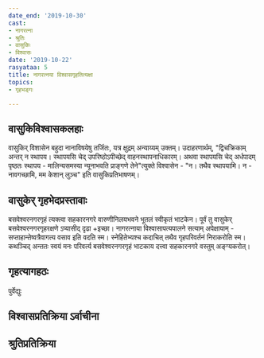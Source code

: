 ```yaml
---
date_end: '2019-10-30'
cast:
- नागरत्ना
- श्रुतिः
- वासुकिः
- विश्वासः
date: '2019-10-22'
rasyataa: 5
title: नागरत्नया विश्वासगृहतित्यक्षा
topics:
- गृहभङ्गः

---
```


## वासुकिविश्वासकलहाः
वासुकिर् विशासेन बहुदा नानाविषयेषु तर्जितः, यत्र क्षुद्रम् अन्याय्यम् उक्तम्। उदाहरणार्थम्, "द्विचक्रिकाम् अन्तर् न स्थापय। स्थापयसि चेद् उपरिष्ठोऽपीच्छेद् वाहनस्थापनाधिकारम्। अथवा स्थापयसि चेद् अर्धपादम् पृष्ठतः स्थापय - मालिन्यसमस्या न्यूनाभवति प्राङ्गणे तेने"त्युक्ते विश्वासेन - "न। तथैव स्थापयामि। न - नावगच्छामि, मम केशान् लुञ्च" इति वासुकिप्रतिभाषणम्। 

## वासुकेर् गृहभेदप्रस्तावाः
बसवेश्वरनगरगृहं त्यक्त्वा सहकारनगरे वारुणीनिलयभवने भूतलं स्वीकृतं भाटकेन। पूर्वं तु वासुकेर् बसवेश्वरनगरगृहरक्षणे ऽप्यासीद् दृढा +इच्छा। नागरत्नाया विश्वासापत्यपालने सत्याम् अपेक्षायाम् - सप्ताहान्तेष्वत्रैवागत्य वसाव इति वदति स्म। स्नेहितेभ्यश्च कदाचित् तथैव गृहपरिवर्तनं निराकरोति स्म। कथञ्चिद् अन्ततः स्वयं मनः परिवर्त्य बसवेश्वरनगरगृहं भाटकाय दत्त्वा सहकारनगरे वस्तुम् अङ्ग्यकरोत्।



## गृहत्यागहठः 
पुर्वेद्युः

## विश्वासप्रतिक्रिया ऽर्वाचीना

## श्रुतिप्रतिक्रिया